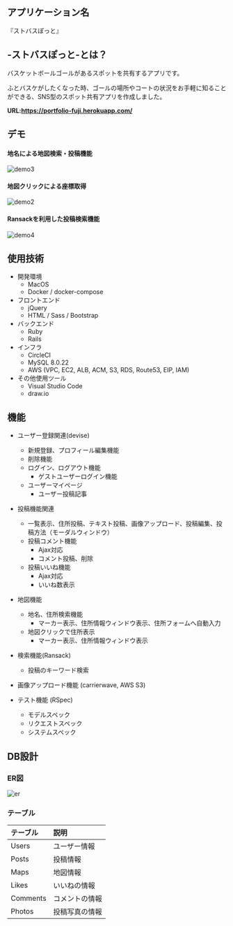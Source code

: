 ## **アプリケーション名**
  『ストバスぽっと』
## **-ストバスぽっと-とは？**
  バスケットボールゴールがあるスポットを共有するアプリです。

  ふとバスケがしたくなった時、ゴールの場所やコートの状況をお手軽に知ることができる、SNS型のスポット共有アプリを作成しました。

  **URL:https://portfolio-fuji.herokuapp.com/**
## デモ
#### 地名による地図検索・投稿機能
![demo3](https://user-images.githubusercontent.com/73183707/143769830-51cdc438-63d2-4e42-804a-263db2ff0bc9.gif)
#### 地図クリックによる座標取得
![demo2](https://user-images.githubusercontent.com/73183707/143769835-cb635bf0-c2f7-4595-a9b9-db6702405ae5.gif)
#### Ransackを利用した投稿検索機能
![demo4](https://user-images.githubusercontent.com/73183707/143769834-a40bb07a-8b9c-4b6e-832a-9f0c560db1e6.gif)
## **使用技術**
- 開発環境
  - MacOS
  - Docker / docker-compose
- フロントエンド
  - jQuery 
  - HTML / Sass / Bootstrap
- バックエンド
  - Ruby 
  - Rails 
- インフラ
  - CircleCI
  - MySQL 8.0.22
  - AWS (VPC, EC2, ALB, ACM, S3, RDS, Route53, EIP, IAM)
- その他使用ツール
  - Visual Studio Code
  - draw.io

## 機能
- ユーザー登録関連(devise)
  - 新規登録、プロフィール編集機能
  - 削除機能
  - ログイン、ログアウト機能
    - ゲストユーザーログイン機能
  - ユーザーマイページ
    - ユーザー投稿記事

- 投稿機能関連
  - 一覧表示、住所投稿、テキスト投稿、画像アップロード、投稿編集、投稿方法（モーダルウィンドウ）
  - 投稿コメント機能
    - Ajax対応
    - コメント投稿、削除
  - 投稿いいね機能
    - Ajax対応
    - いいね数表示

- 地図機能
  - 地名、住所検索機能
    - マーカー表示、住所情報ウィンドウ表示、住所フォームへ自動入力
  - 地図クリックで住所表示
    - マーカー表示、住所情報ウィンドウ表示

- 検索機能(Ransack)
  - 投稿のキーワード検索

- 画像アップロード機能 (carrierwave, AWS S3)

- テスト機能 (RSpec)
  - モデルスペック
  - リクエストスペック
  - システムスペック
## DB設計
### ER図
![er](https://user-images.githubusercontent.com/73183707/143767493-17a72f5c-3d8c-4ea7-a444-02f0ee1bfe17.png)

### テーブル
| **テーブル** | **説明** |
| :---     | :---         |
| Users    | ユーザー情報   |
| Posts    | 投稿情報      |
| Maps     | 地図情報      |
| Likes    | いいねの情報   |
| Comments | コメントの情報 |
| Photos   | 投稿写真の情報 |
